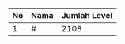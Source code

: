 | No | Nama            | Jumlah Level |
|----|-----------------|--------------|
| 1  | #    |    2108        |
